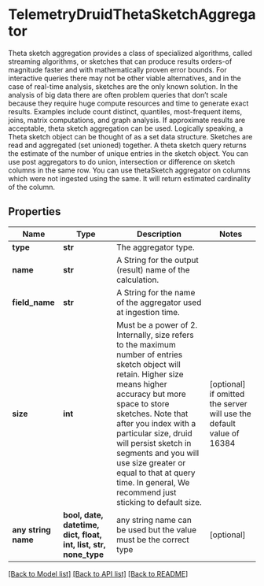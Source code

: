 # TelemetryDruidThetaSketchAggregator

Theta sketch aggregation provides a class of specialized algorithms, called streaming algorithms, or sketches that can produce results orders-of magnitude faster and with mathematically proven error bounds. For interactive queries there may not be other viable alternatives, and in the case of real-time analysis, sketches are the only known solution. In the analysis of big data there are often problem queries that don’t scale because they require huge compute resources and time to generate exact results. Examples include count distinct, quantiles, most-frequent items, joins, matrix computations, and graph analysis. If approximate results are acceptable, theta sketch aggregation can be used. Logically speaking, a Theta sketch object can be thought of as a set data structure. Sketches are read and aggregated (set unioned) together. A theta sketch query returns the estimate of the number of unique entries in the sketch object. You can use post aggregators to do union, intersection or difference on sketch columns in the same row. You can use thetaSketch aggregator on columns which were not ingested using the same. It will return estimated cardinality of the column.
## Properties
Name | Type | Description | Notes
------------ | ------------- | ------------- | -------------
**type** | **str** | The aggregator type. | 
**name** | **str** | A String for the output (result) name of the calculation. | 
**field_name** | **str** | A String for the name of the aggregator used at ingestion time. | 
**size** | **int** | Must be a power of 2. Internally, size refers to the maximum number of entries sketch object will retain. Higher size means higher accuracy but more space to store sketches. Note that after you index with a particular size, druid will persist sketch in segments and you will use size greater or equal to that at query time. In general, We recommend just sticking to default size. | [optional]  if omitted the server will use the default value of 16384
**any string name** | **bool, date, datetime, dict, float, int, list, str, none_type** | any string name can be used but the value must be the correct type | [optional]

[[Back to Model list]](../README.md#documentation-for-models) [[Back to API list]](../README.md#documentation-for-api-endpoints) [[Back to README]](../README.md)


